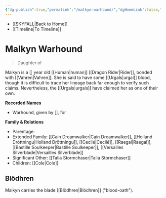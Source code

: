 ```yaml
---
{"dg-publish":true,"permalink":"/malkyn-warhound/","dgHomeLink":false,"dgPassFrontmatter":false}
---
```


- [[SKYFALL|Back to Home]]
- [[Timeline|To Timeline]]

# Malkyn Warhound
>Daughter of

Malkyn is a [] year old [[Human|human]] [[Dragon Rider|Rider]], bonded with [[Vahren|Vahren]]. She is said to have some [[Urgals|urgal]] blood, though it is difficult to trace her lineage back far enough to verify such claims. Nevertheless, the [[Urgals|urgals]] have claimed her as one of their own.

**Recorded Names**
- Warhound, given by [], for 

**Family & Relations**
- Parentage: 
- Extended Family: [[Cain Dreamwalker|Cain Dreamwalker]], [[Holland Dröttningu|Holland Dröttningu]], [[Cecilé|Cecilé]], [[Raegal|Raegal]], [[Bastille Soulkeeper|Bastille Soulkeeper]], [[Versailles Silverblade|Versailles Silverblade]]
- Significant Other: [[Talia Stormchaser|Talia Stormchaser]]
- Children: [[Cole|Cole]] 

## Blödhren
Malkyn carries the blade [[Blödhren|Blödhren]] ("blood-oath"). 